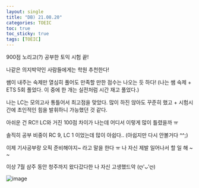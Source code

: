 ```yaml
---
layout: single
title: "DB) 21.08.20"
categories: TOEIC
toc: true
toc_sticky: true
tags: [TOEIC]
---
```


900점 노리고(?) 공부한 토익 시험 끝!

나같은 의지박약인 사람들에게는 학원 추천한다!

쌤이 내주는 숙제만 열심히 풀어도 만족할 만한 점수는 나오는 듯 하다! (나는 쌤 숙제 + ETS 5회 풀었다. 이 중에 한 개는 실전처럼 시간 재고 풀었다.)

나는 LC는 모의고사 통틀어서 최고점을 맞았다. 많이 하진 않아도 꾸준히 했고 + 시험시간에 초인적인 힘을 발휘하니 가능했던 것 같다.

아쉬운 건 RC!! LC와 거진 100점 차이가 나는데 어디서 이렇게 많이 틀렸을까 ㅠ 

솔직히 공부 비중이 RC 9, LC 1 이었는데 많이 아쉽다.. (아쉽지만 다시 안볼거다 ^^;)

이제 기사공부랑 오픽 준비해야지~ 라고 말을 한다 ㅠ 나 자신 제발 일어나서 할 일 해 ~ ~

이상 7월 삼주 동안 청주까지 왔다갔다한 나 자신 고생했드악 (ღ'ᴗ'ღ)

![image](https://user-images.githubusercontent.com/52832956/130254426-8ba72f73-0868-41db-83db-6d3a6a1d8a97.png)

